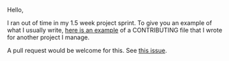 Hello,

I ran out of time in my 1.5 week project sprint. To give you an example of what I usually write, [here is an example](https://github.com/closeio/ciso8601/blob/master/CONTRIBUTING.md) of a CONTRIBUTING file that I wrote for another project I manage.

A pull request would be welcome for this. See [this issue](https://github.com/movermeyer/ImportFromTodoist/issues/1).
